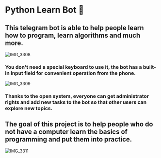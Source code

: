 # Python Learn Bot 🐍

## This telegram bot is able to help people learn how to program, learn algorithms and much more.
![IMG_3308](https://github.com/92pIus2/python-learn-bot/assets/100287060/21daaa47-addf-4c27-a3ba-96c285d62612)


### You don't need a special keyboard to use it, the bot has a built-in input field for convenient operation from the phone. 
![IMG_3309](https://github.com/92pIus2/python-learn-bot/assets/100287060/ad5ec75a-3188-4453-b7b1-ad8c14890e07)


### Thanks to the open system, everyone can get administrator rights and add new tasks to the bot so that other users can explore new topics.

## The goal of this project is to help people who do not have a computer learn the basics of programming and put them into practice.      
![IMG_3311](https://github.com/92pIus2/python-learn-bot/assets/100287060/41176b1e-3e99-4039-80c8-a34aa8f22b18)
